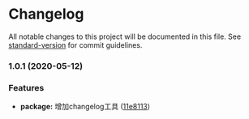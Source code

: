 # Changelog

All notable changes to this project will be documented in this file. See [standard-version](https://github.com/conventional-changelog/standard-version) for commit guidelines.

### 1.0.1 (2020-05-12)


### Features

* **package:** 增加changelog工具 ([11e8113](https://github.com/wzl610/credit-card/commit/11e8113b4f17e833b018f146957d9e8430004a2c))
